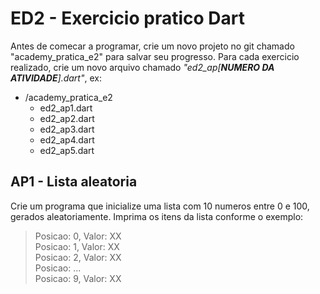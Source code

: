 # ED2 - Exercicio pratico Dart

Antes de comecar a programar, crie um novo projeto no git chamado "academy_pratica_e2" para salvar seu progresso. Para
cada exercicio realizado, crie um novo arquivo chamado _"ed2_ap[**NUMERO DA ATIVIDADE**].dart"_, ex:

- /academy_pratica_e2
    - ed2_ap1.dart
    - ed2_ap2.dart
    - ed2_ap3.dart
    - ed2_ap4.dart
    - ed2_ap5.dart

## AP1 - Lista aleatoria

Crie um programa que inicialize uma lista com 10 numeros entre 0 e 100, gerados aleatoriamente. Imprima os itens da
lista conforme o exemplo:

> Posicao: 0, Valor: XX  
> Posicao: 1, Valor: XX  
> Posicao: 2, Valor: XX  
> Posicao: ...  
> Posicao: 9, Valor: XX  
